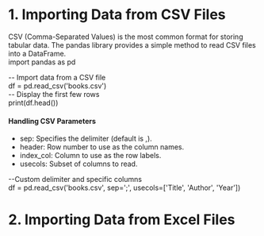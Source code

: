 # 1. Importing Data from CSV Files
CSV (Comma-Separated Values) is the most common format for storing tabular data. The pandas library provides a simple method to read CSV files into a DataFrame.  
import pandas as pd

-- Import data from a CSV file  
df = pd.read_csv('books.csv')  
-- Display the first few rows  
print(df.head())  

#### Handling CSV Parameters  
* sep: Specifies the delimiter (default is ,).
* header: Row number to use as the column names.
* index_col: Column to use as the row labels.
* usecols: Subset of columns to read.  

--Custom delimiter and specific columns   
df = pd.read_csv('books.csv', sep=';', usecols=['Title', 'Author', 'Year'])


# 2. Importing Data from Excel Files